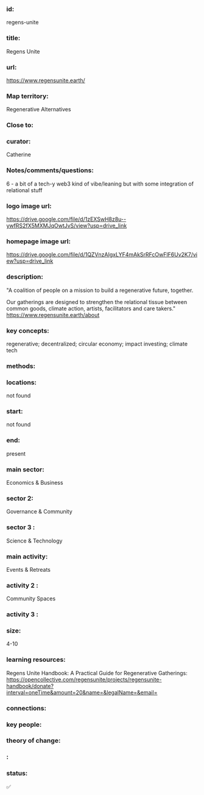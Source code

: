 ### id: 
  regens-unite
### title: 
  Regens Unite
### url: 
  https://www.regensunite.earth/
### Map territory: 
  Regenerative Alternatives
### Close to: 
  
### curator: 
  Catherine
### Notes/comments/questions: 
  6 - a bit of a tech-y web3 kind of vibe/leaning but with some integration of relational stuff
### logo image url: 
  https://drive.google.com/file/d/1zEXSwH8z8u--ywfRS2fX5MXMJqOwtJvS/view?usp=drive_link
### homepage image url: 
  https://drive.google.com/file/d/1QZVnzAIgxLYF4mAkSrRFcOwFlF6Uv2K7/view?usp=drive_link
### description: 
  "A coalition of people on a mission to build a regenerative future, together.

Our gatherings are designed to strengthen the relational tissue between common goods, climate action, artists, facilitators and care takers."
https://www.regensunite.earth/about 
### key concepts: 
  regenerative; decentralized; circular economy; impact investing; climate tech
### methods: 
  
### locations: 
  not found
### start: 
  not found
### end: 
  present
### main sector: 
  Economics & Business
### sector 2: 
  Governance & Community
### sector 3 : 
  Science & Technology
### main activity: 
  Events & Retreats
### activity 2 : 
  Community Spaces
### activity 3 : 
  
### size: 
  4-10
### learning resources: 
  Regens Unite Handbook: A Practical Guide for Regenerative Gatherings: https://opencollective.com/regensunite/projects/regensunite-handbook/donate?interval=oneTime&amount=20&name=&legalName=&email= 
### connections: 
  
### key people: 
  
### theory of change: 
  
### : 
  
### status: 
  ✅
